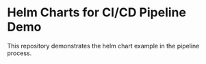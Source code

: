 # Helm Charts for CI/CD Pipeline Demo

This repository demonstrates the helm chart example in the pipeline process.
